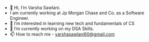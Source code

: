 - 👋 Hi, I’m Varsha Sawlani.
- I am currently working at Jp Morgan Chase and Co. as a Software Engineer. 
- 👀 I’m interested in learning new tech and fundamentals of CS
- 🌱 I’m currently working on my DSA Skills. 
- 📫 How to reach me - varshasawlani60@gmail.com 

<!---
varsha60/varsha60 is a ✨ special ✨ repository because its `README.md` (this file) appears on your GitHub profile.
You can click the Preview link to take a look at your changes.
--->
